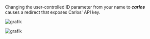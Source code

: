 Changing the user-controlled ID parameter from your name to ***carlos*** causes a redirect that exposes Carlos' API key.  


![grafik](https://user-images.githubusercontent.com/62068604/233856795-43bc3d2a-4ae0-49ea-b384-209cfb16a9eb.png)  

![grafik](https://user-images.githubusercontent.com/62068604/233856797-37c38062-91ed-4b10-ab40-b1a7a11a599e.png)
